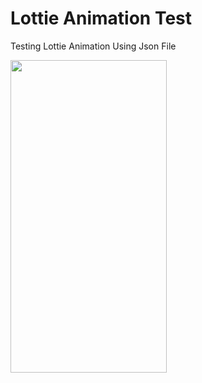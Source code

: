 # Lottie Animation Test
 Testing Lottie Animation Using Json File
 
 <img align="center" width="250" height="500" src= "ezgif.com-crop.gif">

